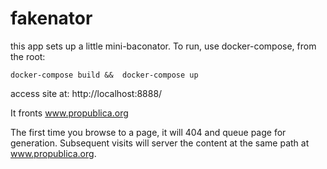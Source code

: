 # fakenator

this app sets up a little mini-baconator.
To run, use docker-compose, from the root:

`docker-compose build &&  docker-compose up`

access site at:
http://localhost:8888/

It fronts www.propublica.org

The first time you browse to a page, it will 404 and queue page  for generation.  Subsequent visits will server the content at the same path at www.propublica.org.
